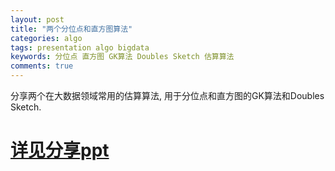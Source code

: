 ```yaml
---
layout: post
title: "两个分位点和直方图算法"
categories: algo
tags: presentation algo bigdata
keywords: 分位点 直方图 GK算法 Doubles Sketch 估算算法
comments: true
---
```


分享两个在大数据领域常用的估算算法, 用于分位点和直方图的GK算法和Doubles Sketch.


# [详见分享ppt](/resources/presentation/quantiles.pdf)
